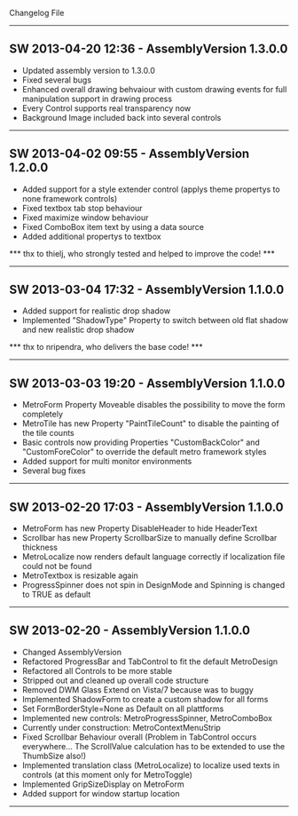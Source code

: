 Changelog File

-----------------------------------------------------------------------------------
SW 2013-04-20 12:36 - AssemblyVersion 1.3.0.0
-----------------------------------------------------------------------------------

* Updated assembly version to 1.3.0.0
* Fixed several bugs
* Enhanced overall drawing behvaiour with custom drawing events for full manipulation support in drawing process
* Every Control supports real transparency now
* Background Image included back into several controls


-----------------------------------------------------------------------------------
SW 2013-04-02 09:55 - AssemblyVersion 1.2.0.0
-----------------------------------------------------------------------------------

* Added support for a style extender control (applys theme propertys to none framework controls)
* Fixed textbox tab stop behaviour
* Fixed maximize window behaviour
* Fixed ComboBox item text by using a data source
* Added additional propertys to textbox

*** thx to thielj, who strongly tested and helped to improve the code! ***


-----------------------------------------------------------------------------------
SW 2013-03-04 17:32 - AssemblyVersion 1.1.0.0
-----------------------------------------------------------------------------------

* Added support for realistic drop shadow
* Implemented "ShadowType" Property to switch between old flat shadow and new realistic drop shadow

*** thx to nripendra, who delivers the base code! ***


-----------------------------------------------------------------------------------
SW 2013-03-03 19:20 - AssemblyVersion 1.1.0.0
-----------------------------------------------------------------------------------

* MetroForm Property Moveable disables the possibility to move the form completely
* MetroTile has new Property "PaintTileCount" to disable the painting of the tile counts
* Basic controls now providing Properties "CustomBackColor" and "CustomForeColor" to override the default metro framework styles
* Added support for multi monitor environments
* Several bug fixes


-----------------------------------------------------------------------------------
SW 2013-02-20 17:03 - AssemblyVersion 1.1.0.0
-----------------------------------------------------------------------------------

* MetroForm has new Property DisableHeader to hide HeaderText
* Scrollbar has new Property ScrollbarSize to manually define Scrollbar thickness
* MetroLocalize now renders default language correctly if localization file could not be found
* MetroTextbox is resizable again
* ProgressSpinner does not spin in DesignMode and Spinning is changed to TRUE as default


-----------------------------------------------------------------------------------
SW 2013-02-20 - AssemblyVersion 1.1.0.0
-----------------------------------------------------------------------------------

* Changed AssemblyVersion
* Refactored ProgressBar and TabControl to fit the default MetroDesign
* Refactored all Controls to be more stable
* Stripped out and cleaned up overall code structure
* Removed DWM Glass Extend on Vista/7 because was to buggy
* Implemented ShadowForm to create a custom shadow for all forms
* Set FormBorderStyle=None as Default on all plattforms
* Implemented new controls: MetroProgressSpinner, MetroComboBox
* Currently under construction: MetroContextMenuStrip
* Fixed Scrollbar Behaviour overall (Problem in TabControl occurs everywhere... The ScrollValue calculation has to be extended to use the ThumbSize also!)
* Implemented translation class (MetroLocalize) to localize used texts in controls (at this moment only for MetroToggle)
* Implemented GripSizeDisplay on MetroForm
* Added support for window startup location

-----------------------------------------------------------------------------------